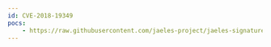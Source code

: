 ```yaml
---
id: CVE-2018-19349
pocs:
    - https://raw.githubusercontent.com/jaeles-project/jaeles-signatures/master/cves/oracle-sgd-xss-cve-2018-19439.yaml
---
```

